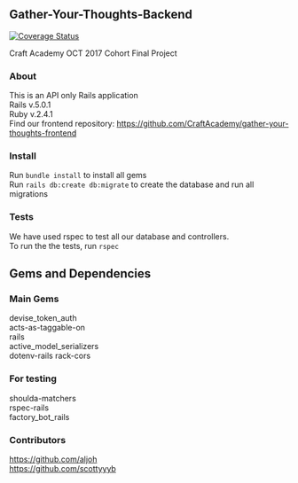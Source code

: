 ## Gather-Your-Thoughts-Backend
[![Coverage Status](https://coveralls.io/repos/github/CraftAcademy/gather-your-thoughts-backend/badge.svg?branch=development)](https://coveralls.io/github/CraftAcademy/gather-your-thoughts-backend?branch=development)  

Craft Academy OCT 2017 Cohort Final Project

### About
This is an API only Rails application  
Rails v.5.0.1  
Ruby v.2.4.1  
Find our frontend repository: https://github.com/CraftAcademy/gather-your-thoughts-frontend

### Install
Run `bundle install` to install all gems  
Run `rails db:create db:migrate` to create the database and run all migrations  

### Tests
We have used rspec to test all our database and controllers.  
To run the the tests, run `rspec`

## Gems and Dependencies

### Main Gems
devise_token_auth  
acts-as-taggable-on  
rails  
active_model_serializers  
dotenv-rails
rack-cors

### For testing
shoulda-matchers  
rspec-rails  
factory_bot_rails  


### Contributors
https://github.com/aljoh  
https://github.com/scottyyyb
